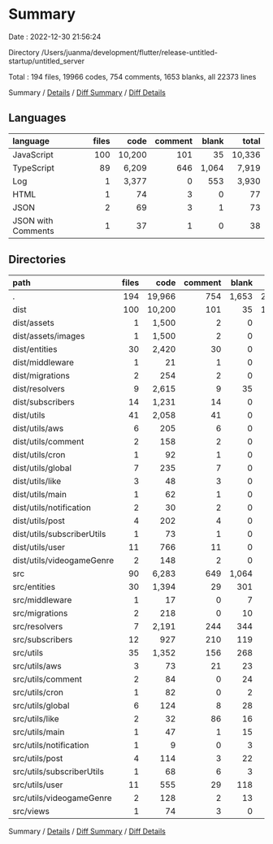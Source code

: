 # Summary

Date : 2022-12-30 21:56:24

Directory /Users/juanma/development/flutter/release-untitled-startup/untitled_server

Total : 194 files,  19966 codes, 754 comments, 1653 blanks, all 22373 lines

Summary / [Details](details.md) / [Diff Summary](diff.md) / [Diff Details](diff-details.md)

## Languages
| language | files | code | comment | blank | total |
| :--- | ---: | ---: | ---: | ---: | ---: |
| JavaScript | 100 | 10,200 | 101 | 35 | 10,336 |
| TypeScript | 89 | 6,209 | 646 | 1,064 | 7,919 |
| Log | 1 | 3,377 | 0 | 553 | 3,930 |
| HTML | 1 | 74 | 3 | 0 | 77 |
| JSON | 2 | 69 | 3 | 1 | 73 |
| JSON with Comments | 1 | 37 | 1 | 0 | 38 |

## Directories
| path | files | code | comment | blank | total |
| :--- | ---: | ---: | ---: | ---: | ---: |
| . | 194 | 19,966 | 754 | 1,653 | 22,373 |
| dist | 100 | 10,200 | 101 | 35 | 10,336 |
| dist/assets | 1 | 1,500 | 2 | 0 | 1,502 |
| dist/assets/images | 1 | 1,500 | 2 | 0 | 1,502 |
| dist/entities | 30 | 2,420 | 30 | 0 | 2,450 |
| dist/middleware | 1 | 21 | 1 | 0 | 22 |
| dist/migrations | 2 | 254 | 2 | 0 | 256 |
| dist/resolvers | 9 | 2,615 | 9 | 35 | 2,659 |
| dist/subscribers | 14 | 1,231 | 14 | 0 | 1,245 |
| dist/utils | 41 | 2,058 | 41 | 0 | 2,099 |
| dist/utils/aws | 6 | 205 | 6 | 0 | 211 |
| dist/utils/comment | 2 | 158 | 2 | 0 | 160 |
| dist/utils/cron | 1 | 92 | 1 | 0 | 93 |
| dist/utils/global | 7 | 235 | 7 | 0 | 242 |
| dist/utils/like | 3 | 48 | 3 | 0 | 51 |
| dist/utils/main | 1 | 62 | 1 | 0 | 63 |
| dist/utils/notification | 2 | 30 | 2 | 0 | 32 |
| dist/utils/post | 4 | 202 | 4 | 0 | 206 |
| dist/utils/subscriberUtils | 1 | 73 | 1 | 0 | 74 |
| dist/utils/user | 11 | 766 | 11 | 0 | 777 |
| dist/utils/videogameGenre | 2 | 148 | 2 | 0 | 150 |
| src | 90 | 6,283 | 649 | 1,064 | 7,996 |
| src/entities | 30 | 1,394 | 29 | 301 | 1,724 |
| src/middleware | 1 | 17 | 0 | 7 | 24 |
| src/migrations | 2 | 218 | 0 | 10 | 228 |
| src/resolvers | 7 | 2,191 | 244 | 344 | 2,779 |
| src/subscribers | 12 | 927 | 210 | 119 | 1,256 |
| src/utils | 35 | 1,352 | 156 | 268 | 1,776 |
| src/utils/aws | 3 | 73 | 21 | 23 | 117 |
| src/utils/comment | 2 | 84 | 0 | 24 | 108 |
| src/utils/cron | 1 | 82 | 0 | 2 | 84 |
| src/utils/global | 6 | 124 | 8 | 28 | 160 |
| src/utils/like | 2 | 32 | 86 | 16 | 134 |
| src/utils/main | 1 | 47 | 1 | 15 | 63 |
| src/utils/notification | 1 | 9 | 0 | 3 | 12 |
| src/utils/post | 4 | 114 | 3 | 22 | 139 |
| src/utils/subscriberUtils | 1 | 68 | 6 | 3 | 77 |
| src/utils/user | 11 | 555 | 29 | 118 | 702 |
| src/utils/videogameGenre | 2 | 128 | 2 | 13 | 143 |
| src/views | 1 | 74 | 3 | 0 | 77 |

Summary / [Details](details.md) / [Diff Summary](diff.md) / [Diff Details](diff-details.md)
